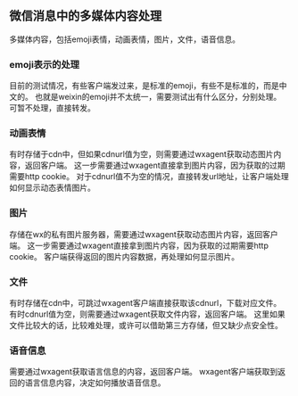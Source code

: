 ## 微信消息中的多媒体内容处理

多媒体内容，包括emoji表情，动画表情，图片，文件，语音信息。

### emoji表示的处理

目前的测试情况，有些客户端发过来，是标准的emoji，有些不是标准的，而是中文的。
也就是weixin的emoji并不太统一，需要测试出有什么区分，分别处理。
可暂不处理，直接转发。

### 动画表情
有时存储于cdn中，但如果cdnurl值为空，则需要通过wxagent获取动态图片内容，返回客户端。
这一步需要通过wxagent直接拿到图片内容，因为获取的过期需要http cookie。
对于cdnurl值不为空的情况，直接转发url地址，让客户端处理如何显示动态表情图片。

### 图片
存储在wx的私有图片服务器，需要通过wxagent获取动态图片内容，返回客户端。
这一步需要通过wxagent直接拿到图片内容，因为获取的过期需要http cookie。
客户端获得返回的图片内容数据，再处理如何显示图片。

### 文件
有时存储在cdn中，可跳过wxagent客户端直接获取该cdnurl，下载对应文件。
有时cdnurl值为空，则需要通过wxagent获取文件内容，返回客户端。
这里如果文件比较大的话，比较难处理，或许可以借助第三方存储，但又缺少点安全性。

### 语音信息
需要通过wxagent获取语言信息的内容，返回客户端。
wxagent客户端获取到返回的语言信息内容，决定如何播放语音信息。



